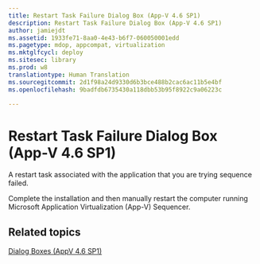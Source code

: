 ```yaml
---
title: Restart Task Failure Dialog Box (App-V 4.6 SP1)
description: Restart Task Failure Dialog Box (App-V 4.6 SP1)
author: jamiejdt
ms.assetid: 1933fe71-8aa0-4e43-b6f7-060050001edd
ms.pagetype: mdop, appcompat, virtualization
ms.mktglfcycl: deploy
ms.sitesec: library
ms.prod: w8
translationtype: Human Translation
ms.sourcegitcommit: 2d1f98a24d9330d6b3bce488b2cac6ac11b5e4bf
ms.openlocfilehash: 9badfdb6735430a118dbb53b95f8922c9a06223c

---
```



# Restart Task Failure Dialog Box (App-V 4.6 SP1)


A restart task associated with the application that you are trying sequence failed.

Complete the installation and then manually restart the computer running Microsoft Application Virtualization (App-V) Sequencer.

## Related topics


[Dialog Boxes (AppV 4.6 SP1)](dialog-boxes--appv-46-sp1-.md)

 

 








<!--HONumber=Jun16_HO4-->


